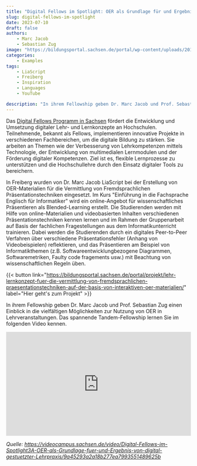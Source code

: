 ```yaml
---
title: "Digital Fellows im Spotlight: OER als Grundlage für und Ergebnis von digital gestützter Lehrpraxis"
slug: digital-fellows-im-spotlight
date: 2023-07-10
draft: false
authors:
    - Marc Jacob
    - Sebastian Zug
image: "https://bildungsportal.sachsen.de/portal/wp-content/uploads/2018/06/cropped-BPS_Web_Logo-02-2.png"
categories:
    - Examples
tags:
    - LiaScript
    - Freiberg
    - Inspiration
    - Languages
    - YouTube

description: "In ihrem Fellowship geben Dr. Marc Jacob und Prof. Sebastian Zug einen Einblick in die vielfältigen Möglichkeiten zur Nutzung von OER in Lehrveranstaltungen. Das spannende Tandem-Fellowship lernen Sie im folgenden Video kennen."
---
```


Das [Digital Fellows Programm in Sachsen](https://bildungsportal.sachsen.de/portal/parentpage/projekte/digital-fellowships/) fördert die Entwicklung und Umsetzung digitaler Lehr- und Lernkonzepte an Hochschulen. Teilnehmende, bekannt als Fellows, implementieren innovative Projekte in verschiedenen Fachbereichen, um die digitale Bildung zu stärken. Sie arbeiten an Themen wie der Verbesserung von Lehrkompetenzen mittels Technologie, der Entwicklung von multimedialen Lernmodulen und der Förderung digitaler Kompetenzen. Ziel ist es, flexible Lernprozesse zu unterstützen und die Hochschullehre durch den Einsatz digitaler Tools zu bereichern.

In Freiberg wurden von Dr. Marc Jacob LiaScript bei der Erstellung von OER-Materialien für die Vermittlung von Fremdsprachlichen Präsentationstechniken eingesetzt. Im Kurs "Einführung in die Fachsprache Englisch für Informatiker" wird ein online-Angebot für wissenschaftliches Präsentieren als Blended-Learning erstellt. Die Studierenden werden mit Hilfe von online-Materialien und videobasierten Inhalten verschiedenen Präsentationstechniken kennen lernen und im Rahmen der Gruppenarbeit auf Basis der fachlichen Fragestellungen aus dem Informatikunterricht trainieren. Dabei werden die Studierenden durch ein digitales Peer-to-Peer Verfahren über verschiedene Präsentationsfehler (Anhang von Videobeispielen) reflektieren, und das Präsentieren am Beispiel von Informatikthemen (z.B. Softwareentwicklungbezogene Diagrammen, Softwaremetriken, Faulty code fragements usw.) mit Beachtung von wissenschaftlichen Regeln üben.

{{< button link="https://bildungsportal.sachsen.de/portal/projekt/lehr-lernkonzept-fuer-die-vermittlung-von-fremdsprachlichen-praesentationstechniken-auf-der-basis-von-interaktiven-oer-materialien/" label="Hier geht's zum Projekt" >}}


In ihrem Fellowship geben Dr. Marc Jacob und Prof. Sebastian Zug einen Einblick in die vielfältigen Möglichkeiten zur Nutzung von OER in Lehrveranstaltungen. Das spannende Tandem-Fellowship lernen Sie im folgenden Video kennen.

<div id="iframe_wrapper" style="position: relative; overflow: hidden; width:100%; padding-top:56.25%;"><iframe src="https://videocampus.sachsen.de/media/embed?key=9a45293a2a18b277ea7993551489625b&width=720&height=405&autoplay=false&controls=true&autolightsoff=false&loop=false&chapters=false&playlist=false&related=false&responsive=true&t=0&loadonclick=true&thumb=true" data-src="https://videocampus.sachsen.de/media/embed?key=9a45293a2a18b277ea7993551489625b&width=720&height=405&autoplay=false&controls=true&autolightsoff=false&loop=false&chapters=false&playlist=false&related=false&responsive=true&t=0&loadonclick=true" class="" width="100%" height="100%" title="Digital Fellows im Spotlight: OER als Grundlage für und Ergebnis von digital gestützter Lehrpraxis" frameborder="0" allowfullscreen="allowfullscreen" allowtransparency="true" scrolling="no" aria-label="media embed code" style="top:0; bottom:0; left:0; right:0; position:absolute;"></iframe></div>

_Quelle: https://videocampus.sachsen.de/video/Digital-Fellows-im-Spotlight3A-OER-als-Grundlage-fuer-und-Ergebnis-von-digital-gestuetzter-Lehrpraxis/9a45293a2a18b277ea7993551489625b_
